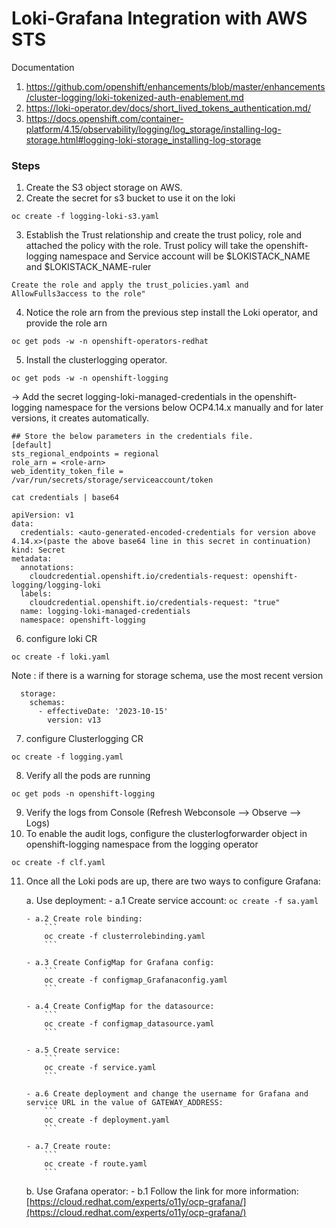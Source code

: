 # Loki-Grafana Integration with AWS STS
Documentation
1. https://github.com/openshift/enhancements/blob/master/enhancements/cluster-logging/loki-tokenized-auth-enablement.md
2. https://loki-operator.dev/docs/short_lived_tokens_authentication.md/
3. https://docs.openshift.com/container-platform/4.15/observability/logging/log_storage/installing-log-storage.html#logging-loki-storage_installing-log-storage
   
### Steps
 1. Create the S3 object storage on AWS.
 2. Create the secret for s3 bucket to use it on the loki
 ```
 oc create -f logging-loki-s3.yaml
 ```
 3. Establish the Trust relationship and create the trust policy, role and attached the policy with the role. Trust policy will take the openshift-logging namespace and Service account will be $LOKISTACK_NAME and $LOKISTACK_NAME-ruler
 ```
 Create the role and apply the trust_policies.yaml and AllowFulls3access to the role"
 ```
 4. Notice the role arn from the previous step install the Loki operator, and provide the role arn
 ```
 oc get pods -w -n openshift-operators-redhat
 ```
 5. Install the clusterlogging operator.
 ```
 oc get pods -w -n openshift-logging
 ```
-> Add the secret logging-loki-managed-credentials in the openshift-logging namespace for the versions below OCP4.14.x manually and for later versions, it creates automatically.
```
## Store the below parameters in the credentials file.
[default]
sts_regional_endpoints = regional
role_arn = <role-arn>
web_identity_token_file = /var/run/secrets/storage/serviceaccount/token

cat credentials | base64

apiVersion: v1
data:
  credentials: <auto-generated-encoded-credentials for version above 4.14.x>(paste the above base64 line in this secret in continuation)
kind: Secret
metadata:
  annotations:
    cloudcredential.openshift.io/credentials-request: openshift-logging/logging-loki
  labels:
    cloudcredential.openshift.io/credentials-request: "true"
  name: logging-loki-managed-credentials
  namespace: openshift-logging

```
 6. configure loki CR
 ```
 oc create -f loki.yaml
 ```
Note : if there is a warning for storage schema, use the most recent version
```
  storage:
    schemas:
      - effectiveDate: '2023-10-15'
        version: v13
```
 7. configure Clusterlogging CR
 ```
 oc create -f logging.yaml
 ```
 8. Verify all the pods are running
 ```
 oc get pods -n openshift-logging
 ```
 9. Verify the logs from Console (Refresh Webconsole --> Observe --> Logs)
 10. To enable the audit logs, configure the clusterlogforwarder object in openshift-logging namespace from the logging operator
 ```
 oc create -f clf.yaml
 ```
11. Once all the Loki pods are up, there are two ways to configure Grafana:

    a. Use deployment:
        - a.1 Create service account:
            ```
            oc create -f sa.yaml
            ```

        - a.2 Create role binding:
            ```
            oc create -f clusterrolebinding.yaml
            ```

        - a.3 Create ConfigMap for Grafana config:
            ```
            oc create -f configmap_Grafanaconfig.yaml
            ```

        - a.4 Create ConfigMap for the datasource:
            ```
            oc create -f configmap_datasource.yaml
            ```

        - a.5 Create service:
            ```
            oc create -f service.yaml
            ```

        - a.6 Create deployment and change the username for Grafana and service URL in the value of GATEWAY_ADDRESS:
            ```
            oc create -f deployment.yaml
            ```

        - a.7 Create route:
            ```
            oc create -f route.yaml
            ```

    b. Use Grafana operator:
        - b.1 Follow the link for more information:
            [https://cloud.redhat.com/experts/o11y/ocp-grafana/](https://cloud.redhat.com/experts/o11y/ocp-grafana/)

